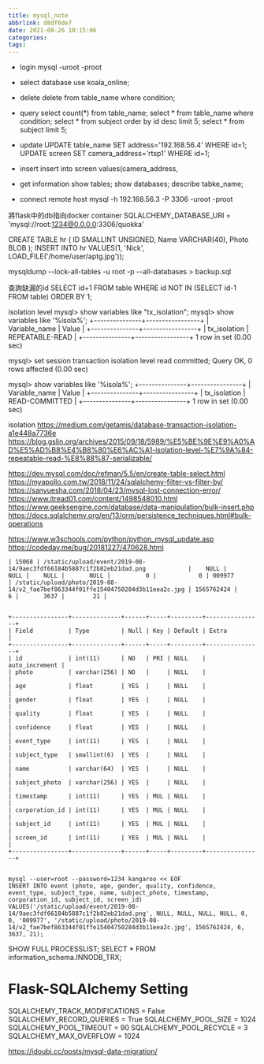 ```yaml
---
title: mysql_note
abbrlink: d8df6de7
date: 2021-08-26 10:15:06
categories:
tags:
---
```

* login
mysql -uroot -proot

* select database
use koala_online;

* delete
delete from table_name where condition;

* query
select count(*) from table_name;
select * from table_name where condition;
select * from subject order by id desc limit 5;
select * from subject limit 5;

* update
UPDATE table_name SET address='192.168.56.4' WHERE id=1;
UPDATE screen SET camera_address='rtsp1' WHERE id=1;

* insert
insert into screen values(camera_address, 

* get information
show tables;
show databases;
describe tabke_name;

* connect remote host
mysql -h 192.168.56.3 -P 3306 -uroot -proot

將flask中的db指向docker container
SQLALCHEMY_DATABASE_URI = 'mysql://root:1234@0.0.0.0:3306/quokka'



CREATE TABLE hr ( ID SMALLINT UNSIGNED, Name VARCHAR(40), Photo BLOB );
INSERT INTO hr VALUES(1, 'Nick', LOAD_FILE('/home/user/aptg.jpg'));


mysqldump --lock-all-tables -u root -p --all-databases > backup.sql


查詢缺漏的id
SELECT id+1 FROM table WHERE id NOT IN (SELECT id-1 FROM table) ORDER BY 1;


isolation level
mysql> show variables like "tx_isolation";
mysql> show variables like '%isola%';
+---------------+-----------------+
| Variable_name | Value           |
+---------------+-----------------+
| tx_isolation  | REPEATABLE-READ |
+---------------+-----------------+
1 row in set (0.00 sec)

mysql> set session transaction isolation level read committed;
Query OK, 0 rows affected (0.00 sec)

mysql> show variables like '%isola%';
+---------------+----------------+
| Variable_name | Value          |
+---------------+----------------+
| tx_isolation  | READ-COMMITTED |
+---------------+----------------+
1 row in set (0.00 sec)


isolation
https://medium.com/getamis/database-transaction-isolation-a1e448a7736e
https://blog.gslin.org/archives/2015/09/18/5989/%E5%BE%9E%E9%A0%AD%E5%AD%B8%E4%B8%80%E6%AC%A1-isolation-level-%E7%9A%84-repeatable-read-%E8%88%87-serializable/



https://dev.mysql.com/doc/refman/5.5/en/create-table-select.html
https://myapollo.com.tw/2018/11/24/sqlalchemy-filter-vs-filter-by/
https://sanyuesha.com/2018/04/23/mysql-lost-connection-error/
https://www.itread01.com/content/1498548010.html
https://www.geeksengine.com/database/data-manipulation/bulk-insert.php
https://docs.sqlalchemy.org/en/13/orm/persistence_techniques.html#bulk-operations


https://www.w3schools.com/python/python_mysql_update.asp
https://codeday.me/bug/20181227/470628.html



```
| 15068 | /static/upload/event/2019-08-14/9aec3fdf66184b5887c1f2b82eb21dad.png            |    NULL |           NULL |    NULL |       NULL |          0 |            0 | 009977                               | /static/upload/photo/2019-08-14/v2_fae7bef863344f01ffe15404750284d3b11eea2c.jpg | 1565762424 |              6 |       3637 |        21 |


+----------------+--------------+------+-----+---------+----------------+
| Field          | Type         | Null | Key | Default | Extra          |
+----------------+--------------+------+-----+---------+----------------+
| id             | int(11)      | NO   | PRI | NULL    | auto_increment |
| photo          | varchar(256) | NO   |     | NULL    |                |
| age            | float        | YES  |     | NULL    |                |
| gender         | float        | YES  |     | NULL    |                |
| quality        | float        | YES  |     | NULL    |                |
| confidence     | float        | YES  |     | NULL    |                |
| event_type     | int(11)      | YES  |     | NULL    |                |
| subject_type   | smallint(6)  | YES  |     | NULL    |                |
| name           | varchar(64)  | YES  |     | NULL    |                |
| subject_photo  | varchar(256) | YES  |     | NULL    |                |
| timestamp      | int(11)      | YES  | MUL | NULL    |                |
| corporation_id | int(11)      | YES  | MUL | NULL    |                |
| subject_id     | int(11)      | YES  | MUL | NULL    |                |
| screen_id      | int(11)      | YES  | MUL | NULL    |                |
+----------------+--------------+------+-----+---------+----------------+


mysql --user=root --password=1234 kangaroo << EOF
INSERT INTO event (photo, age, gender, quality, confidence, event_type, subject_type, name, subject_photo, timestamp, corporation_id, subject_id, screen_id) VALUES('/static/upload/event/2019-08-14/9aec3fdf66184b5887c1f2b82eb21dad.png', NULL, NULL, NULL, NULL, 0, 0, '009977', '/static/upload/photo/2019-08-14/v2_fae7bef863344f01ffe15404750284d3b11eea2c.jpg', 1565762424, 6, 3637, 21);
```


SHOW FULL PROCESSLIST;
SELECT * FROM information_schema.INNODB_TRX;


# Flask-SQLAlchemy Setting
SQLALCHEMY_TRACK_MODIFICATIONS = False
SQLALCHEMY_RECORD_QUERIES = True
SQLALCHEMY_POOL_SIZE = 1024
SQLALCHEMY_POOL_TIMEOUT = 90
SQLALCHEMY_POOL_RECYCLE = 3
SQLALCHEMY_MAX_OVERFLOW = 1024


https://idoubi.cc/posts/mysql-data-migration/
